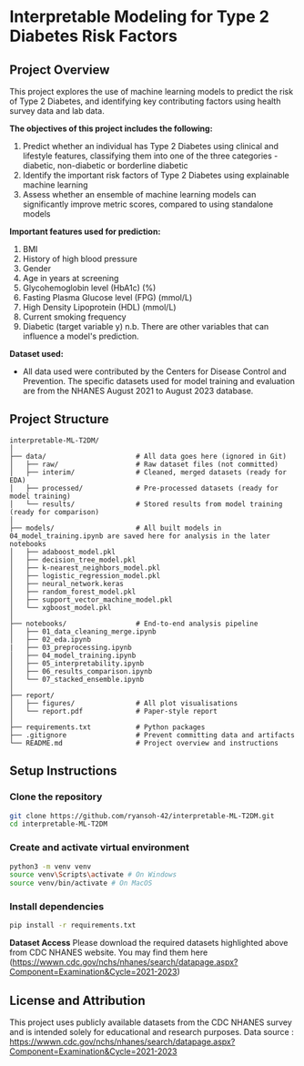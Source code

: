 # Interpretable Modeling for Type 2 Diabetes Risk Factors

## Project Overview
This project explores the use of machine learning models to predict the risk of Type 2 Diabetes, and identifying key contributing factors using health survey data and lab data.

**The objectives of this project includes the following:**
1. Predict whether an individual has Type 2 Diabetes using clinical and lifestyle features, classifying them into one of the three categories - diabetic, non-diabetic or borderline diabetic
2. Identify the important risk factors of Type 2 Diabetes using explainable machine learning
3. Assess whether an ensemble of machine learning models can significantly improve metric scores, compared to using standalone models

**Important features used for prediction:**
1. BMI
2. History of high blood pressure
3. Gender
4. Age in years at screening
5. Glycohemoglobin level (HbA1c) (%)
6. Fasting Plasma Glucose level (FPG) (mmol/L)
7. High Density Lipoprotein (HDL) (mmol/L)
8. Current smoking frequency
9. Diabetic (target variable y)
n.b. There are other variables that can influence a model's prediction.

**Dataset used:**
- All data used were contributed by the Centers for Disease Control and Prevention. The specific datasets used for model training and evaluation are from the NHANES August 2021 to August 2023 database.

## Project Structure

```
interpretable-ML-T2DM/
│
├── data/                      # All data goes here (ignored in Git)
│   ├── raw/                   # Raw dataset files (not committed)
│   ├── interim/               # Cleaned, merged datasets (ready for EDA)
│   ├── processed/             # Pre-processed datasets (ready for model training)
│   └── results/               # Stored results from model training (ready for comparison)
│
├── models/                    # All built models in 04_model_training.ipynb are saved here for analysis in the later notebooks
│   ├── adaboost_model.pkl
│   ├── decision_tree_model.pkl
│   ├── k-nearest_neighbors_model.pkl
│   ├── logistic_regression_model.pkl
│   ├── neural_network.keras
│   ├── random_forest_model.pkl
│   ├── support_vector_machine_model.pkl
│   └── xgboost_model.pkl
│
├── notebooks/                 # End-to-end analysis pipeline
│   ├── 01_data_cleaning_merge.ipynb
│   ├── 02_eda.ipynb
|   ├── 03_preprocessing.ipynb
│   ├── 04_model_training.ipynb
│   ├── 05_interpretability.ipynb
│   ├── 06_results_comparison.ipynb
│   └── 07_stacked_ensemble.ipynb
│
├── report/                    
│   ├── figures/               # All plot visualisations
│   └── report.pdf             # Paper-style report
│
├── requirements.txt           # Python packages
├── .gitignore                 # Prevent committing data and artifacts
└── README.md                  # Project overview and instructions
```

## Setup Instructions
### Clone the repository
```bash
git clone https://github.com/ryansoh-42/interpretable-ML-T2DM.git
cd interpretable-ML-T2DM
```

### Create and activate virtual environment
```bash
python3 -m venv venv
source venv\Scripts\activate # On Windows
source venv/bin/activate # On MacOS
```

### Install dependencies
```bash
pip install -r requirements.txt
```

**Dataset Access**
Please download the required datasets highlighted above from CDC NHANES website. You may find them here (https://wwwn.cdc.gov/nchs/nhanes/search/datapage.aspx?Component=Examination&Cycle=2021-2023)

## License and Attribution
This project uses publicly available datasets from the CDC NHANES survey and is intended solely for educational and research purposes.
Data source :  https://wwwn.cdc.gov/nchs/nhanes/search/datapage.aspx?Component=Examination&Cycle=2021-2023